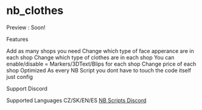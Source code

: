 # nb_clothes

Preview : Soon!

Features

Add as many shops you need
Change which type of face apperance are in each shop
Change which type of clothes are in each shop
You can enable/disable = Markers/3DText/Blips for each shop
Change price of each shop
Optimized
As every NB Script you dont have to touch the code itself just config

Support Discord

Supported Languages CZ/SK/EN/ES
[NB Scripts Discord](https://discord.gg/CRm3FQ8d4A)
